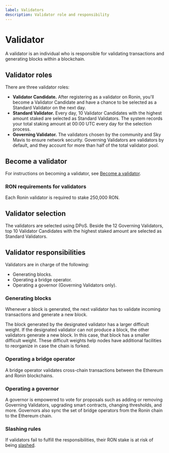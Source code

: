 ```yaml
---
label: Validators
description: Validator role and responsibility
---
```


# Validator

A validator is an individual who is responsible for validating transactions and generating blocks within a blockchain.

## Validator roles

There are three validator roles:

* **Validator Candidate.** After registering as a validator on Ronin, you'll become a Validator Candidate and have a chance to be selected as a Standard Validator on the next day.
* **Standard Validator.** Every day, 10 Validator Candidates with the highest amount staked are selected as Standard Validators. The system records your total staking amount at 00:00 UTC every day for the selection process.
* **Governing Validator.** The validators chosen by the community and Sky Mavis to ensure network security. Governing Validators are validators by default, and they account for more than half of the total validator pool.

## Become a validator

For instructions on becoming a validator, see [Become a validator](./../../validators/onboarding/become-validator.mdx).

### RON requirements for validators

Each Ronin validator is required to stake 250,000 RON.

## Validator selection

The validators are selected using DPoS. Beside the 12 Governing Validators, top 10 Validator Candidates with the highest staked amount are selected as Standard Validators.

## Validator responsibilities

Validators are in charge of the following:

* Generating blocks.
* Operating a bridge operator.
* Operating a governor (Governing Validators only).

### Generating blocks

Whenever a block is generated, the next validator has to validate incoming transactions and generate a new block.

The block generated by the designated validator has a larger difficult weight. If the designated validator can not produce a block, the other validators generate a new block. In this case, that block has a smaller difficult weight. These difficult weights help nodes have additional facilities to reorganize in case the chain is forked.

### Operating a bridge operator

A bridge operator validates cross-chain transactions between the Ethereum and Ronin blockchains.

### Operating a governor

A governor is empowered to vote for proposals such as adding or removing Governing Validators, upgrading smart contracts, changing thresholds, and more. Governors also sync the set of bridge operators from the Ronin chain to the Ethereum chain.

### Slashing rules

If validators fail to fulfill the responsibilities, their RON stake is at risk of being [slashed](../../validators/slashing/slashing.mdx).
